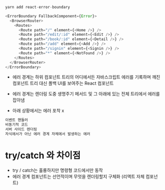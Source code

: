 ```js
yarn add react-error-boundary
```

```js
<ErrorBoundary FallbackComponent={Error}>
  <BrowserRouter>
    <Routes>
      <Route path="/" element={<Home />} />
      <Route path="/edit/:id" element={<Edit />} />
      <Route path="/book/:id" element={<Detail />} />
      <Route path="/add" element={<Add />} />
      <Route path="/signin" element={<Signin />} />
      <Route path="*" element={<NotFound />} />
    </Routes>
  </BrowserRouter>
</ErrorBoundary>
```

- 에러 경계는 하위 컴포넌트 트리의 어디에서든 자바스크립트 에러를 기록하며 깨진 컴포넌트 트리 대신 폴백 UI를 보여주는 React 컴포넌트
- 에러 경계는 렌더링 도중 생명주기 메서드 및 그 아래에 있는 전체 트리에서 에러를 잡아냄

- 아래 상황에서는 에러 포착 x
```js
이벤트 핸들러 
비동기적 코드 
서버 사이드 렌더링
자식에서가 아닌 에러 경계 자체에서 발생하는 에러
```

# try/catch 와 차이점
- try / catch는 훌륭하지만 명령형 코드에서만 동작
- 에러 경계 컴포넌트는 선언적이며 무엇을 렌더링할지 구체화 (리액트 자체 컴포넌트)
